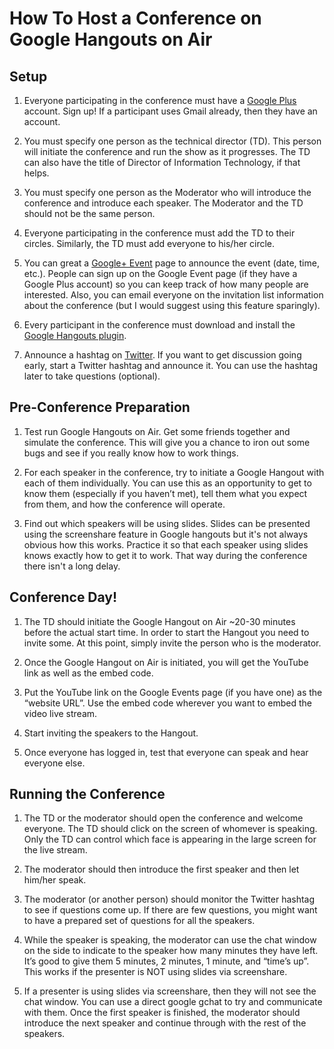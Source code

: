 How To Host a Conference on Google Hangouts on Air
==============

## Setup

1. Everyone participating in the conference must have a [Google
Plus](https://plus.google.com) account. Sign up! If a participant uses
Gmail already, then they have an account.

2. You must specify one person as the technical director (TD). This
person will initiate the conference and run the show as it
progresses. The TD can also have the title of Director of Information
Technology, if that helps.

3. You must specify one person as the Moderator who will introduce the
conference and introduce each speaker. The Moderator and the TD should
not be the same person.

4. Everyone participating in the conference must add the TD to their
circles. Similarly, the TD must add everyone to his/her circle.

5. You can great a [Google+
Event](http://www.google.com/+/learnmore/events/) page to announce the
event (date, time, etc.). People can sign up on the Google Event page
(if they have a Google Plus account) so you can keep track of how many
people are interested. Also, you can email everyone on the invitation
list information about the conference (but I would suggest using this
feature sparingly).

6. Every participant in the conference must download and install the
[Google Hangouts
plugin](https://www.google.com/tools/dlpage/hangoutplugin).

7. Announce a hashtag on [Twitter](http://twitter.com). If you want to
get discussion going early, start a Twitter hashtag and announce
it. You can use the hashtag later to take questions (optional).


## Pre-Conference Preparation

1. Test run Google Hangouts on Air. Get some friends together and
simulate the conference. This will give you a chance to iron out some
bugs and see if you really know how to work things.

2. For each speaker in the conference, try to initiate a Google
Hangout with each of them individually. You can use this as an
opportunity to get to know them (especially if you haven’t met), tell
them what you expect from them, and how the conference will operate.

3. Find out which speakers will be using slides. Slides can be
presented using the screenshare feature in Google hangouts but it's
not always obvious how this works. Practice it so that each speaker
using slides knows exactly how to get it to work. That way during the
conference there isn't a long delay.


## Conference Day!

1. The TD should initiate the Google Hangout on Air ~20-30 minutes
before the actual start time. In order to start the Hangout you need
to invite some. At this point, simply invite the person who is the
moderator.

2. Once the Google Hangout on Air is initiated, you will get the
YouTube link as well as the embed code.

3. Put the YouTube link on the Google Events page (if you have one) as the “website URL”. Use the embed code wherever you want to embed the video live stream.

4. Start inviting the speakers to the Hangout.

5. Once everyone has logged in, test that everyone can speak and hear
everyone else.

## Running the Conference

1. The TD or the moderator should open the conference and welcome
everyone. The TD should click on the screen of whomever is
speaking. Only the TD can control which face is appearing in the large
screen for the live stream.

2. The moderator should then introduce the first speaker and then let
him/her speak.

3. The moderator (or another person) should monitor the Twitter
hashtag to see if questions come up. If there are few questions, you
might want to have a prepared set of questions for all the speakers.

4. While the speaker is speaking, the moderator can use the chat
window on the side to indicate to the speaker how many minutes they
have left. It’s good to give them 5 minutes, 2 minutes, 1 minute, and
“time’s up”. This works if the presenter is NOT using slides via
screenshare.

5. If a presenter is using slides via screenshare, then they will not
see the chat window. You can use a direct google gchat to try and
communicate with them.  Once the first speaker is finished, the
moderator should introduce the next speaker and continue through with
the rest of the speakers.
